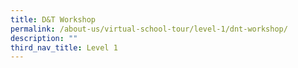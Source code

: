 ```yaml
---
title: D&T Workshop
permalink: /about-us/virtual-school-tour/level-1/dnt-workshop/
description: ""
third_nav_title: Level 1
---
```

